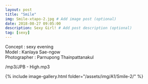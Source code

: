 ```yaml
---
layout: post
title: "Smile"
img: Smile-xtapo-2.jpg # Add image post (optional)
date: 2018-08-27 09:05:00
description: Sexy Girl! # Add post description (optional)
tag: [sexy]
---
```

Concept : sexy evening  
Model : Kanlaya Sae-ngow  
Photographer : Parnupong Thainpattanakul  

/mp3/JPB - High.mp3

{% include image-gallery.html folder="/assets/img/A1/Smile-2/" %}
